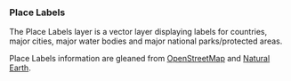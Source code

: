### Place Labels
The Place Labels layer is a vector layer displaying labels for countries, major cities, major water bodies and major national parks/protected areas.

Place Labels information are gleaned from [OpenStreetMap](https://www.openstreetmap.org/copyright) and [Natural Earth](http://www.naturalearthdata.com/).
